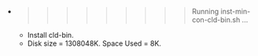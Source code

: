 * >>>>>>>>> Running inst-min-con-cld-bin.sh ...
  * Install cld-bin.
  * Disk size = 1308048K. Space Used = 8K.
